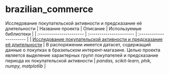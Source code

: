# brazilian_commerce
Исследование покупательской активности и предсказание её длительности
| Название проекта | Описание | Используемые библиотеки | 
| :---------------------- | :---------------------- | :---------------------- |
| [Исследование покупательской активности и предсказание её длительности](https://github.com/NadyaSidorenko/brazilian_commerce.git) | В распоряжении имеется датасет, содержащий данные о покупках в бразильском интерент-магазине. Целью проекта является выделение характерных групп покупателей и предсказание периода их покупательской активности | *pandas, scikit-learn, phik, numpy, matplotlib* |
